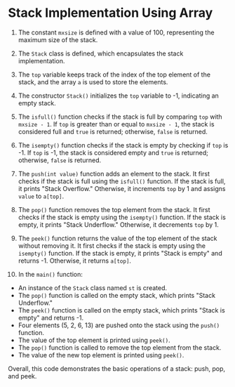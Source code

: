 # Stack Implementation Using Array

1. The constant `mxsize` is defined with a value of 100, representing the maximum size of the stack.

2. The `Stack` class is defined, which encapsulates the stack implementation.

3. The `top` variable keeps track of the index of the top element of the stack, and the array `a` is used to store the elements.

4. The constructor `Stack()` initializes the `top` variable to -1, indicating an empty stack.

5. The `isfull()` function checks if the stack is full by comparing `top` with `mxsize - 1`. If `top` is greater than or equal to `mxsize - 1`, the stack is considered full and `true` is returned; otherwise, `false` is returned.

6. The `isempty()` function checks if the stack is empty by checking if `top` is -1. If `top` is -1, the stack is considered empty and `true` is returned; otherwise, `false` is returned.

7. The `push(int value)` function adds an element to the stack. It first checks if the stack is full using the `isfull()` function. If the stack is full, it prints "Stack Overflow." Otherwise, it increments `top` by 1 and assigns `value` to `a[top]`.

8. The `pop()` function removes the top element from the stack. It first checks if the stack is empty using the `isempty()` function. If the stack is empty, it prints "Stack Underflow." Otherwise, it decrements `top` by 1.

9. The `peek()` function returns the value of the top element of the stack without removing it. It first checks if the stack is empty using the `isempty()` function. If the stack is empty, it prints "Stack is empty" and returns -1. Otherwise, it returns `a[top]`.

10. In the `main()` function:
   - An instance of the `Stack` class named `st` is created.
   - The `pop()` function is called on the empty stack, which prints "Stack Underflow."
   - The `peek()` function is called on the empty stack, which prints "Stack is empty" and returns -1.
   - Four elements (5, 2, 6, 13) are pushed onto the stack using the `push()` function.
   - The value of the top element is printed using `peek()`.
   - The `pop()` function is called to remove the top element from the stack.
   - The value of the new top element is printed using `peek()`.

Overall, this code demonstrates the basic operations of a stack: push, pop, and peek.
